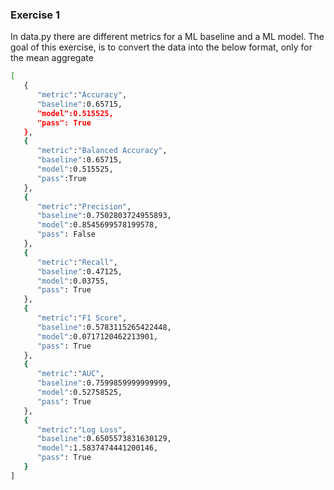 ### Exercise 1

In data.py there are different metrics for a ML baseline and a ML model. The goal of this exercise,
 is to convert the data into the below format, only for the mean aggregate

```bash
[
   {
      "metric":"Accuracy",
      "baseline":0.65715,
      "model":0.515525,
      "pass": True
   },
   {
      "metric":"Balanced Accuracy",
      "baseline":0.65715,
      "model":0.515525,
      "pass":True
   },
   {
      "metric":"Precision",
      "baseline":0.7502803724955893,
      "model":0.8545699578199578,
      "pass": False
   },
   {
      "metric":"Recall",
      "baseline":0.47125,
      "model":0.03755,
      "pass": True
   },
   {
      "metric":"F1 Score",
      "baseline":0.5783115265422448,
      "model":0.0717120462213901,
      "pass": True
   },
   {
      "metric":"AUC",
      "baseline":0.7599859999999999,
      "model":0.52758525,
      "pass": True
   },
   {
      "metric":"Log Loss",
      "baseline":0.6505573831630129,
      "model":1.5837474441200146,
      "pass": True
   }
]
```